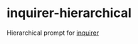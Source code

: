 # inquirer-hierarchical
Hierarchical prompt for [inquirer](https://github.com/SBoudrias/Inquirer.js)
